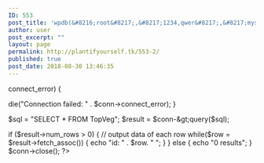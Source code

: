 ```yaml
---
ID: 553
post_title: 'wpdb(&#8216;root&#8217;,&#8217;1234,qwer&#8217;,&#8217;mysql&#8217;,&#8217;35.232.215.112:3306&#8242;);'
author: user
post_excerpt: ""
layout: page
permalink: http://plantifyourself.tk/553-2/
published: true
post_date: 2018-08-30 13:46:35
---
```

<!--?php
$servername = "35.232.215.112:3306";
$username = "root";
$password = "1234,qwer";
$dbname = "VegNutr";

// Create connection
$conn = new mysqli($servername, $username, $password, $dbname);
// Check connection
if ($conn-->connect_error) {
die("Connection failed: " . $conn-&gt;connect_error);
}

$sql = "SELECT * FROM TopVeg";
$result = $conn-&gt;query($sql);

if ($result-&gt;num_rows &gt; 0) {
// output data of each row
while($row = $result-&gt;fetch_assoc()) {
echo "id: " . $row. "
";
}
} else {
echo "0 results";
}
$conn-&gt;close();
?&gt;